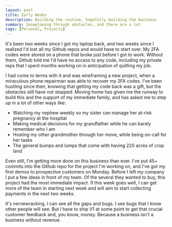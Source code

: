 ```yaml
---
layout: post
title: Early Weeks
description: Building the routine, hopefully building the business
summary: Snowplowing through obstacles, and there are a lot
tags: [Personal, Projects]
---
```


It's been two weeks since I got my laptop back, and two weeks since I realized I'd lost all my Github repos and would have to start over. My 2FA codes were stored on a phone that broke just before I got to work. Without them, Github told me I'd have no access to any code, including my private reps that I spent months working on in anticipation of quitting my job.

I had come to terms with it and was wireframing a new project, when a miraculous phone repairman was able to recover my 2FA codes. I've been hustling since then, knowing that getting my code back was a gift,  but the obstacles still have not stopped. Moving home has given me the runway to build this and the support of my immediate family, and has asked me to step up in a lot of other ways like:
 - Watching my nephew weekly so my sister can manage her at-risk pregnancy at the hospital
 - Making medical decisions for my grandfather while he can barely remember who I am
 - Hosting my other grandmother through her move, while being on-call for her tasks
 - The general bumps and lumps that come with having 220 acres of crop land

 Even still, I'm getting more done on this business than ever. I've put 45+ commits into the Github repo for the project I'm working on, and I've got my first demos to prospective customers on Monday. Before I left my company I put a few ideas in front of my team. Of the several they wanted to buy, this project had the most immediate impact. If this week goes well, I can get more of the team in starting next week and will aim to start collecting payments in the next two weeks.

 It's nervewracking. I can see all the gaps and bugs. I see bugs that I know other people will see. But I have to ship V1 at some point to get that crucial customer feedback and, you know, money. Because a business isn't a business without revenue. 
